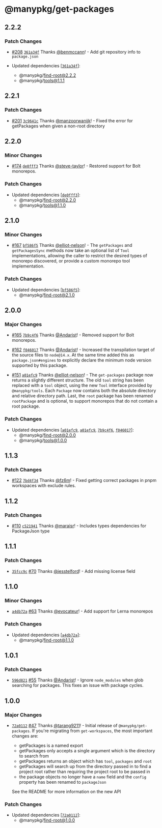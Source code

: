 # @manypkg/get-packages

## 2.2.2

### Patch Changes

- [#208](https://github.com/Thinkmill/manypkg/pull/208) [`361a34f`](https://github.com/Thinkmill/manypkg/commit/361a34faac94f7a954bbe00321647fc99ae76c17) Thanks [@benmccann](https://github.com/benmccann)! - Add git repository info to `package.json`

- Updated dependencies [[`361a34f`](https://github.com/Thinkmill/manypkg/commit/361a34faac94f7a954bbe00321647fc99ae76c17)]:
  - @manypkg/find-root@2.2.2
  - @manypkg/tools@1.1.1

## 2.2.1

### Patch Changes

- [#201](https://github.com/Thinkmill/manypkg/pull/201) [`3c9641c`](https://github.com/Thinkmill/manypkg/commit/3c9641c94980a887fdb4366698ad69199883ff84) Thanks [@manzoorwanijk](https://github.com/manzoorwanijk)! - Fixed the error for getPackages when given a non-root directory

## 2.2.0

### Minor Changes

- [#174](https://github.com/Thinkmill/manypkg/pull/174) [`de0fff3`](https://github.com/Thinkmill/manypkg/commit/de0fff37af9e6dc21b75b7115381483c1e85b8a7) Thanks [@steve-taylor](https://github.com/steve-taylor)! - Restored support for Bolt monorepos.

### Patch Changes

- Updated dependencies [[`de0fff3`](https://github.com/Thinkmill/manypkg/commit/de0fff37af9e6dc21b75b7115381483c1e85b8a7)]:
  - @manypkg/find-root@2.2.0
  - @manypkg/tools@1.1.0

## 2.1.0

### Minor Changes

- [#167](https://github.com/Thinkmill/manypkg/pull/167) [`bf586f5`](https://github.com/Thinkmill/manypkg/commit/bf586f56f14f213ac7d3e4c1ee85ef8456872c3c) Thanks [@elliot-nelson](https://github.com/elliot-nelson)! - The `getPackages` and `getPackagesSync` methods now take an optional list of `Tool` implementations, allowing the caller to restrict the desired types of monorepo discovered, or provide a custom monorepo tool implementation.

### Patch Changes

- Updated dependencies [[`bf586f5`](https://github.com/Thinkmill/manypkg/commit/bf586f56f14f213ac7d3e4c1ee85ef8456872c3c)]:
  - @manypkg/find-root@2.1.0

## 2.0.0

### Major Changes

- [#165](https://github.com/Thinkmill/manypkg/pull/165) [`7b9c4f6`](https://github.com/Thinkmill/manypkg/commit/7b9c4f6d9a73de8b3cc45af5abc8af47f6b9206c) Thanks [@Andarist](https://github.com/Andarist)! - Removed support for Bolt monorepos.

* [#162](https://github.com/Thinkmill/manypkg/pull/162) [`f046017`](https://github.com/Thinkmill/manypkg/commit/f046017af2349f0c1bbc5b25224da0ede8ddc2d6) Thanks [@Andarist](https://github.com/Andarist)! - Increased the transpilation target of the source files to `node@14.x`. At the same time added this as `package.json#engines` to explicitly declare the minimum node version supported by this package.

- [#151](https://github.com/Thinkmill/manypkg/pull/151) [`a01efc9`](https://github.com/Thinkmill/manypkg/commit/a01efc9c25900b7d21b6d517a2021b021f8b3922) Thanks [@elliot-nelson](https://github.com/elliot-nelson)! - The `get-packages` package now returns a slightly different structure. The old `tool` string has been replaced with a `tool` object, using the new `Tool` interface provided by `@manypkg/tools`. Each `Package` now contains both the absolute directory and relative directory path. Last, the `root` package has been renamed `rootPackage` and is optional, to support monorepos that do not contain a root package.

### Patch Changes

- Updated dependencies [[`a01efc9`](https://github.com/Thinkmill/manypkg/commit/a01efc9c25900b7d21b6d517a2021b021f8b3922), [`a01efc9`](https://github.com/Thinkmill/manypkg/commit/a01efc9c25900b7d21b6d517a2021b021f8b3922), [`7b9c4f6`](https://github.com/Thinkmill/manypkg/commit/7b9c4f6d9a73de8b3cc45af5abc8af47f6b9206c), [`f046017`](https://github.com/Thinkmill/manypkg/commit/f046017af2349f0c1bbc5b25224da0ede8ddc2d6)]:
  - @manypkg/find-root@2.0.0
  - @manypkg/tools@1.0.0

## 1.1.3

### Patch Changes

- [#122](https://github.com/Thinkmill/manypkg/pull/122) [`7bd4f34`](https://github.com/Thinkmill/manypkg/commit/7bd4f344e1024e880a2de6b571d556adf200f0b6) Thanks [@fz6m](https://github.com/fz6m)! - Fixed getting correct packages in pnpm workspaces with exclude rules.

## 1.1.2

### Patch Changes

- [#110](https://github.com/Thinkmill/manypkg/pull/110) [`c521941`](https://github.com/Thinkmill/manypkg/commit/c52194151630eb56cd21af471afe877cf42c6884) Thanks [@maraisr](https://github.com/maraisr)! - Includes types dependencies for PackageJson type

## 1.1.1

### Patch Changes

- [`35fcc9c`](https://github.com/Thinkmill/manypkg/commit/35fcc9cba7ccec6667826da84ed02dff166c50a3) [#70](https://github.com/Thinkmill/manypkg/pull/70) Thanks [@jesstelford](https://github.com/jesstelford)! - Add missing license field

## 1.1.0

### Minor Changes

- [`a4db72a`](https://github.com/Thinkmill/manypkg/commit/a4db72a8b272f1b642fa751639d7840f4fa3658c) [#63](https://github.com/Thinkmill/manypkg/pull/63) Thanks [@evocateur](https://github.com/evocateur)! - Add support for Lerna monorepos

### Patch Changes

- Updated dependencies [[`a4db72a`](https://github.com/Thinkmill/manypkg/commit/a4db72a8b272f1b642fa751639d7840f4fa3658c)]:
  - @manypkg/find-root@1.1.0

## 1.0.1

### Patch Changes

- [`596d821`](https://github.com/Thinkmill/manypkg/commit/596d82108bfb2debdfd6c82569ae5efb5b5ed587) [#55](https://github.com/Thinkmill/manypkg/pull/55) Thanks [@Andarist](https://github.com/Andarist)! - Ignore `node_modules` when glob searching for packages. This fixes an issue with package cycles.

## 1.0.0

### Major Changes

- [`72a0112`](https://github.com/Thinkmill/manypkg/commit/72a01127a5804cc8b881ab1a67e83a6149944ade) [#47](https://github.com/Thinkmill/manypkg/pull/47) Thanks [@tarang9211](https://github.com/tarang9211)! - Initial release of `@manypkg/get-packages`. If you're migrating from `get-workspaces`, the most important changes are:

  - getPackages is a named export
  - getPackages only accepts a single argument which is the directory to search from
  - getPackages returns an object which has `tool`, `packages` and `root`
  - getPackages will search up from the directory passed in to find a project root rather than requiring the project root to be passed in
  - the package objects no longer have a `name` field and the `config` property has been renamed to `packageJson`

  See the README for more information on the new API

### Patch Changes

- Updated dependencies [[`72a0112`](https://github.com/Thinkmill/manypkg/commit/72a01127a5804cc8b881ab1a67e83a6149944ade)]:
  - @manypkg/find-root@1.0.0
